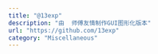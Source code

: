```yaml
---
title: "@13exp"
description: "由  师傅友情制作GUI图形化版本"
url: "https://github.com/13exp"
category: "Miscellaneous"
---
```

